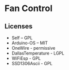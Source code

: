 # Fan Control

## Licenses

 * Self – GPL
 * Arduino-OS – MIT
 * OneWire - permissive
 * DallasTemperature - LGPL
 * WiFiEsp - GPL
 * SSD1306Ascii - GPL
